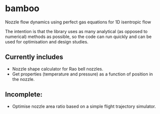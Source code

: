 # bamboo
Nozzle flow dynamics using perfect gas equations for 1D isentropic flow  

The intention is that the library uses as many analytical (as opposed to numerical) methods as possible, so the code can run quickly and can be used for optimisation and design studies.

## Currently includes
- Nozzle shape calculator for Rao bell nozzles.
- Get properties (temperature and pressure) as a function of position in the nozzle.

## Incomplete:
- Optimise nozzle area ratio based on a simple flight trajectory simulator.
